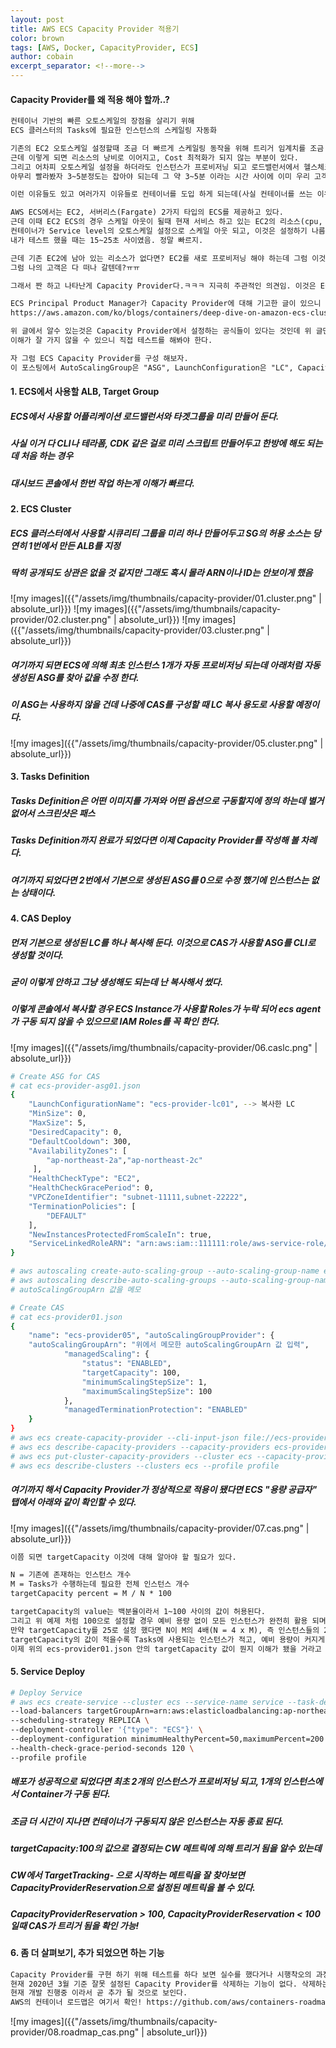 ```yaml
---
layout: post
title: AWS ECS Capacity Provider 적용기
color: brown
tags: [AWS, Docker, CapacityProvider, ECS]
author: cobain
excerpt_separator: <!--more-->
---
```

<!--more-->

#### Capacity Provider를 왜 적용 해야 할까..?
```xml
컨테이너 기반의 빠른 오토스케일의 장점을 살리기 위해
ECS 클러스터의 Tasks에 필요한 인스턴스의 스케일링 자동화

기존의 EC2 오토스케일 설정할때 조금 더 빠르게 스케일링 동작을 위해 트리거 임계치를 조금 낮게 잡는 경우들이 많았었다.
근데 이렇게 되면 리소스의 낭비로 이어지고, Cost 최적화가 되지 않는 부분이 있다.
그리고 어차피 오토스케일 설정을 하더라도 인스턴스가 프로비저닝 되고 로드밸런서에서 헬스체크가 끝나서 트래픽을 유입시키는 시간이 
아무리 빨라봤자 3~5분정도는 잡아야 되는데 그 약 3~5분 이라는 시간 사이에 이미 우리 고객들은 참지 않고 사이트를 나가 버린다..

이런 이유들도 있고 여러가지 이유들로 컨테이너를 도입 하게 되는데(사실 컨테이너를 쓰는 이유는 정말 많다.)

AWS ECS에서는 EC2, 서버리스(Fargate) 2가지 타입의 ECS를 제공하고 있다.
근데 이때 EC2 ECS의 경우 스케일 아웃이 될때 현재 서비스 하고 있는 EC2의 리소스(cpu, mem)가 남아 있다면
컨테이너가 Service level의 오토스케일 설정으로 스케일 아웃 되고, 이것은 설정하기 나름이긴 하지만 보통 1분 미만임. 
내가 테스트 했을 때는 15~25초 사이였음. 정말 빠르지.

근데 기존 EC2에 남아 있는 리소스가 없다면? EC2를 새로 프로비저닝 해야 하는데 그럼 이것도 오토스케일 되려면 4~5분은 걸릴텐데?
그럼 나의 고객은 다 떠나 갈텐데?ㅠㅠ

그래서 짠 하고 나타난게 Capacity Provider다.ㅋㅋㅋ 지극히 주관적인 의견임. 이것은 ECS 오토스케일의 혁명이다.

ECS Principal Product Manager가 Capacity Provider에 대해 기고한 글이 있으니 한번 읽어보는게 좋다.
https://aws.amazon.com/ko/blogs/containers/deep-dive-on-amazon-ecs-cluster-auto-scaling/

위 글에서 알수 있는것은 Capacity Provider에서 설정하는 공식들이 있다는 것인데 위 글만 읽어본다면
이해가 잘 가지 않을 수 있으니 직접 테스트를 해봐야 한다.

자 그럼 ECS Capacity Provider를 구성 해보자.
이 포스팅에서 AutoScalingGroup은 "ASG", LaunchConfiguration은 "LC", Capacity Provider는 "CAS" 라고 줄여서 표현 하겠다.
```

#### 1. ECS에서 사용할 ALB, Target Group
##### ECS에서 사용할 어플리케이션 로드밸런서와 타겟그룹을 미리 만들어 둔다.
##### 사실 이거 다 CLI나 테라폼, CDK 같은 걸로 미리 스크립트 만들어두고 한방에 해도 되는데 처음 하는 경우 
##### 대시보드 콘솔에서 한번 작업 하는게 이해가 빠르다. 

#### 2. ECS Cluster 
##### ECS 클러스터에서 사용할 시큐리티 그룹을 미리 하나 만들어두고 SG의 허용 소스는 당연히 1번에서 만든 ALB를 지정
##### 딱히 공개되도 상관은 없을 것 같지만 그래도 혹시 몰라 ARN이나 ID는 안보이게 했음

![my images]({{"/assets/img/thumbnails/capacity-provider/01.cluster.png" | absolute_url}})
![my images]({{"/assets/img/thumbnails/capacity-provider/02.cluster.png" | absolute_url}})
![my images]({{"/assets/img/thumbnails/capacity-provider/03.cluster.png" | absolute_url}})
##### 여기까지 되면 ECS에 의해 최초 인스턴스 1개가 자동 프로비저닝 되는데 아래처럼 자동 생성된 ASG를 찾아 값을 수정 한다.
##### 이 ASG는 사용하지 않을 건데 나중에 CAS를 구성할 때 LC 복사 용도로 사용할 예정이다.
![my images]({{"/assets/img/thumbnails/capacity-provider/05.cluster.png" | absolute_url}})

#### 3. Tasks Definition 
##### Tasks Definition은 어떤 이미지를 가져와 어떤 옵션으로 구동할지에 정의 하는데 별거 없어서 스크린샷은 패스
##### Tasks Definition까지 완료가 되었다면 이제 Capacity Provider를 작성해 볼 차례다.
##### 여기까지 되었다면 2번에서 기본으로 생성된 ASG를 0으로 수정 했기에 인스턴스는 없는 상태이다.

#### 4. CAS Deploy
##### 먼저 기본으로 생성된 LC를 하나 복사해 둔다. 이것으로 CAS가 사용할 ASG를 CLI로 생성할 것이다.
##### 굳이 이렇게 안하고 그냥 생성해도 되는데 난 복사해서 썼다.
##### 이렇게 콘솔에서 복사할 경우 ECS Instance가 사용할 Roles가 누락 되어 ecs agent가 구동 되지 않을 수 있으므로 IAM Roles를 꼭 확인 한다. 
![my images]({{"/assets/img/thumbnails/capacity-provider/06.caslc.png" | absolute_url}})

```sh
# Create ASG for CAS
# cat ecs-provider-asg01.json
{
    "LaunchConfigurationName": "ecs-provider-lc01", --> 복사한 LC
    "MinSize": 0,
    "MaxSize": 5,
    "DesiredCapacity": 0,
    "DefaultCooldown": 300,
    "AvailabilityZones": [
        "ap-northeast-2a","ap-northeast-2c"
     ],
    "HealthCheckType": "EC2",
    "HealthCheckGracePeriod": 0,
    "VPCZoneIdentifier": "subnet-11111,subnet-22222",
    "TerminationPolicies": [
        "DEFAULT"
    ],
    "NewInstancesProtectedFromScaleIn": true,
    "ServiceLinkedRoleARN": "arn:aws:iam::111111:role/aws-service-role/autoscaling.amazonaws.com/AWSServiceRoleForAutoScaling"
}

# aws autoscaling create-auto-scaling-group --auto-scaling-group-name ecs-provider-asg01 --cli-input-json file://ecs-provider-asg01.json --profile profile
# aws autoscaling describe-auto-scaling-groups --auto-scaling-group-name ecs-provider-asg01 --profile profile
# autoScalingGroupArn 값을 메모

# Create CAS
# cat ecs-provider01.json
{
    "name": "ecs-provider05", "autoScalingGroupProvider": {
    "autoScalingGroupArn": "위에서 메모한 autoScalingGroupArn 값 입력",
            "managedScaling": {
                "status": "ENABLED",
                "targetCapacity": 100,
                "minimumScalingStepSize": 1,
                "maximumScalingStepSize": 100
            },
            "managedTerminationProtection": "ENABLED"
    }
}
# aws ecs create-capacity-provider --cli-input-json file://ecs-provider01.json --profile profile
# aws ecs describe-capacity-providers --capacity-providers ecs-provider01 --profile profile
# aws ecs put-cluster-capacity-providers --cluster ecs --capacity-providers ecs-provider01  --default-capacity-provider-strategy capacityProvider=ecs-provider01,weight=1 --profile profile
# aws ecs describe-clusters --clusters ecs --profile profile
```
##### 여기까지 해서 Capacity Provider가 정상적으로 적용이 됐다면 ECS "용량 공급자" 탭에서 아래와 같이 확인할 수 있다.
![my images]({{"/assets/img/thumbnails/capacity-provider/07.cas.png" | absolute_url}})

```xml
이쯤 되면 targetCapacity 이것에 대해 알아야 할 필요가 있다.

N = 기존에 존재하는 인스턴스 개수
M = Tasks가 수행하는데 필요한 전체 인스턴스 개수
targetCapacity percent = M / N * 100 

targetCapacity의 value는 백분율이라서 1~100 사이의 값이 허용된다. 
그리고 위 예제 처럼 100으로 설정할 경우 예비 용량 없이 모든 인스턴스가 완전히 활용 되며 M, N 즉 Tasks에 필요한 인스턴스 수 = 총 인스턴스 수 라는 얘기가 되고
만약 targetCapacity를 25로 설정 했다면 N이 M의 4배(N = 4 x M), 즉 인스턴스들의 25%가 Tasks에 사용되고 인스턴스들의 75%가 예비 용량으로 활용 된다는 얘기다.
targetCapacity의 값이 적을수록 Tasks에 사용되는 인스턴스가 적고, 예비 용량이 커지게 되어 있다.
이제 위의 ecs-provider01.json 안의 targetCapacity 값이 뭔지 이해가 됐을 거라고 생각한다.

```

#### 5. Service Deploy 
```sh
# Deploy Service
# aws ecs create-service --cluster ecs --service-name service --task-definition tasks --desired-count 1 \
--load-balancers targetGroupArn=arn:aws:elasticloadbalancing:ap-northeast-2:272362487653:targetgroup/,containerName=container,containerPort=8900 \
--scheduling-strategy REPLICA \
--deployment-controller '{"type": "ECS"}' \
--deployment-configuration minimumHealthyPercent=50,maximumPercent=200 \
--health-check-grace-period-seconds 120 \
--profile profile
```
##### 배포가 성공적으로 되었다면 최초 2개의 인스턴스가 프로비저닝 되고, 1개의 인스턴스에서 Container가 구동 된다.
##### 조금 더 시간이 지나면 컨테이너가 구동되지 않은 인스턴스는 자동 종료 된다.
##### targetCapacity:100의 값으로 결정되는 CW 메트릭에 의해 트리거 됨을 알수 있는데  
##### CW에서 TargetTracking- 으로 시작하는 메트릭을 잘 찾아보면 CapacityProviderReservation으로 설정된 메트릭을 볼 수 있다.
##### CapacityProviderReservation > 100, CapacityProviderReservation < 100 일때 CAS가 트리거 됨을 확인 가능!

#### 6. 좀 더 살펴보기, 추가 되었으면 하는 기능
```xml
Capacity Provider를 구현 하기 위해 테스트를 하다 보면 실수를 했다거나 시행착오의 과정을 거치게 될텐데
현재 2020년 3월 기준 잘못 설정된 Capacity Provider를 삭제하는 기능이 없다. 삭제하는 기능이 왜 없을까 ECS 로드맵을 보니
현재 개발 진행중 이라서 곧 추가 될 것으로 보인다. 
AWS의 컨테이너 로드맵은 여기서 확인! https://github.com/aws/containers-roadmap/projects/1
```
![my images]({{"/assets/img/thumbnails/capacity-provider/08.roadmap_cas.png" | absolute_url}})